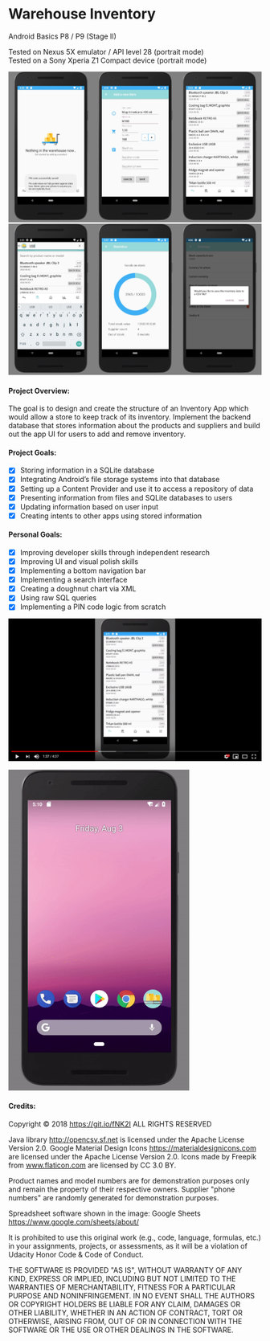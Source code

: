# Warehouse Inventory
Android Basics P8 / P9 (Stage II) <br>

Tested on Nexus 5X emulator / API level 28 (portrait mode)<br>
Tested on a Sony Xperia Z1 Compact device (portrait mode)<br>

![image](https://raw.githubusercontent.com/evanca/ABND_P8-P9_Inventory/master/_08-02%2019_38_19-Android%20Emulator%20-%20API_28_5554-tile.jpg)
![image](https://raw.githubusercontent.com/evanca/ABND_P8-P9_Inventory/master/_08-03%2018_55_45-Android%20Emulator%20-%20API_28_5554-tile.jpg)

#### Project Overview: ##### 

The goal is to design and create the structure of an Inventory App which would allow a store to keep track of its inventory. Implement the backend database that stores information about the products and suppliers and build out the app UI for users to add and remove inventory. <br>

#### Project Goals: #### 

- [x] Storing information in a SQLite database
- [x] Integrating Android’s file storage systems into that database
- [x] Setting up a Content Provider and use it to access a repository of data
- [x] Presenting information from files and SQLite databases to users
- [x] Updating information based on user input
- [x] Creating intents to other apps using stored information<br>

#### Personal Goals: #### 

- [x] Improving developer skills through independent research
- [x] Improving UI and visual polish skills
- [x] Implementing a bottom navigation bar 
- [x] Implementing a search interface
- [x] Creating a doughnut chart via XML
- [x] Using raw SQL queries 
- [x] Implementing a PIN code logic from scratch<br>

[![YouTube](https://raw.githubusercontent.com/evanca/ABND_P8-P9_Inventory/master/08-03%2020_47_25-Android%20Basics%20_%20Warehouse%20Inventory%20App%20Demo%20-%20YouTube.png)](https://www.youtube.com/watch?v=TidRLk_y3Vs)

<img src="https://raw.githubusercontent.com/evanca/ABND_P8-P9_Inventory/master/gif.gif" height="639">

#### Credits: ####

Copyright © 2018 https://git.io/fNK2I ALL RIGHTS RESERVED

Java library http://opencsv.sf.net is licensed under the Apache License Version 2.0.
Google Material Design Icons https://materialdesignicons.com are licensed under the Apache License Version 2.0.
Icons made by Freepik from www.flaticon.com are licensed by CC 3.0 BY.

Product names and model numbers are for demonstration purposes only and remain the property of their respective owners. 
Supplier "phone numbers" are randomly generated for demonstration purposes.

Spreadsheet software shown in the image: Google Sheets https://www.google.com/sheets/about/ 

It is prohibited to use this original work (e.g., code, language, formulas, etc.) in your assignments, projects, or assessments, as it will be a violation of Udacity Honor Code & Code of Conduct.

THE SOFTWARE IS PROVIDED "AS IS", WITHOUT WARRANTY OF ANY KIND, EXPRESS OR IMPLIED, INCLUDING BUT NOT LIMITED TO THE WARRANTIES OF MERCHANTABILITY, FITNESS FOR A PARTICULAR PURPOSE AND NONINFRINGEMENT. IN NO EVENT SHALL THE AUTHORS OR COPYRIGHT HOLDERS BE LIABLE FOR ANY CLAIM, DAMAGES OR OTHER LIABILITY, WHETHER IN AN ACTION OF CONTRACT, TORT OR OTHERWISE, ARISING FROM, OUT OF OR IN CONNECTION WITH THE SOFTWARE OR THE USE OR OTHER DEALINGS IN THE SOFTWARE.
